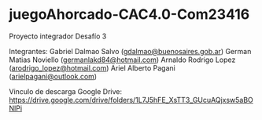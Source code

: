 # juegoAhorcado-CAC4.0-Com23416
Proyecto integrador Desafío 3

Integrantes:
Gabriel Dalmao Salvo (gdalmao@buenosaires.gob.ar)
German Matias Noviello (germanlakd84@hotmail.com)
Arnaldo Rodrigo Lopez (arodrigo_lopez@hotmail.com)
Ariel Alberto Pagani (arielpagani@outlook.com)

Vinculo de descarga Google Drive:
https://drive.google.com/drive/folders/1L7J5hFE_XsTT3_GUcuAQjxsw5aBONlPi
